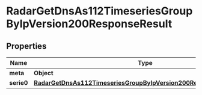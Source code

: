 

# RadarGetDnsAs112TimeseriesGroupByIpVersion200ResponseResult


## Properties

| Name | Type | Description | Notes |
|------------ | ------------- | ------------- | -------------|
|**meta** | **Object** |  |  |
|**serie0** | [**RadarGetDnsAs112TimeseriesGroupByIpVersion200ResponseResultSerie0**](RadarGetDnsAs112TimeseriesGroupByIpVersion200ResponseResultSerie0.md) |  |  |



